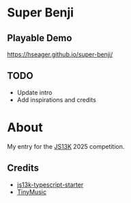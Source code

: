 # Super Benji

## Playable Demo

https://hseager.github.io/super-benji/

## TODO

- Update intro
- Add inspirations and credits

# About

My entry for the [JS13K](https://js13kgames.com/) 2025 competition.

## Credits

- [js13k-typescript-starter](https://github.com/roblouie/js13k-typescript-starter)
- [TinyMusic](https://github.com/kevincennis/TinyMusic)
